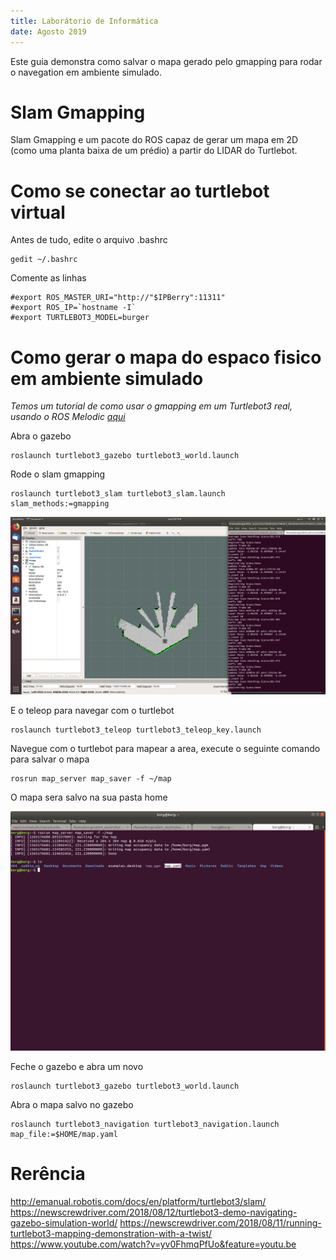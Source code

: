 ```yaml
---
title: Laborátorio de Informática
date: Agosto 2019
---
```


Este guia demonstra como salvar o mapa gerado pelo gmapping para rodar o navegation em ambiente simulado.

# Slam Gmapping
Slam Gmapping e um pacote do ROS capaz de gerar um mapa em 2D (como uma planta baixa de um prédio) a partir do LIDAR do Turtlebot.

# Como se conectar ao turtlebot virtual

Antes de tudo, edite o arquivo .bashrc

```
gedit ~/.bashrc

```

Comente as linhas 


```
#export ROS_MASTER_URI="http://"$IPBerry":11311" 
#export ROS_IP=`hostname -I`
#export TURTLEBOT3_MODEL=burger 

```


# Como gerar o mapa do espaco fisico em ambiente simulado

*Temos um tutorial de como usar o gmapping em um Turtlebot3 real, usando o ROS Melodic [aqui]()*


Abra o gazebo


```
roslaunch turtlebot3_gazebo turtlebot3_world.launch

```

Rode o slam gmapping

```
roslaunch turtlebot3_slam turtlebot3_slam.launch slam_methods:=gmapping

```
![gmpapping](https://github.com/Insper/404/blob/master/tutoriais/robotica/img/Screenshot%20from%202019-08-07%2008-14-56.png)



E o teleop para navegar com o turtlebot


```
roslaunch turtlebot3_teleop turtlebot3_teleop_key.launch 
```

Navegue com o turtlebot para mapear a area, execute o seguinte comando para salvar o mapa


```
rosrun map_server map_saver -f ~/map
```

O mapa sera salvo na sua pasta home

![save_map](https://github.com/Insper/404/blob/master/tutoriais/robotica/img/Screenshot%20from%202019-08-07%2008-18-26.png)

Feche o gazebo e abra um novo

```
roslaunch turtlebot3_gazebo turtlebot3_world.launch
```

Abra o mapa salvo no gazebo 

```
roslaunch turtlebot3_navigation turtlebot3_navigation.launch map_file:=$HOME/map.yaml
```




# Rerência

http://emanual.robotis.com/docs/en/platform/turtlebot3/slam/
https://newscrewdriver.com/2018/08/12/turtlebot3-demo-navigating-gazebo-simulation-world/
https://newscrewdriver.com/2018/08/11/running-turtlebot3-mapping-demonstration-with-a-twist/
https://www.youtube.com/watch?v=yv0FhmqPfUo&feature=youtu.be
